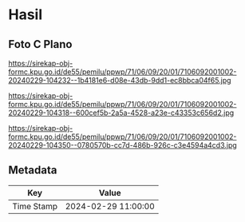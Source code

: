 # Hasil

## Foto C Plano

https://sirekap-obj-formc.kpu.go.id/de55/pemilu/ppwp/71/06/09/20/01/7106092001002-20240229-104232--1b4181e6-d08e-43db-9dd1-ec8bbca04f65.jpg

https://sirekap-obj-formc.kpu.go.id/de55/pemilu/ppwp/71/06/09/20/01/7106092001002-20240229-104318--600cef5b-2a5a-4528-a23e-c43353c656d2.jpg

https://sirekap-obj-formc.kpu.go.id/de55/pemilu/ppwp/71/06/09/20/01/7106092001002-20240229-104350--0780570b-cc7d-486b-926c-c3e4594a4cd3.jpg


## Metadata

| Key        | Value               |
| ---------- | ------------------- |
| Time Stamp | 2024-02-29 11:00:00 |



